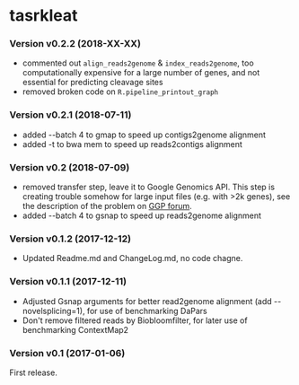 # tasrkleat

### Version v0.2.2 (2018-XX-XX)

- commented out `align_reads2genome` & `index_reads2genome`, too computationally
  expensive for a large number of genes, and not essential for predicting
  cleavage sites
- removed broken code on `R.pipeline_printout_graph`

### Version v0.2.1 (2018-07-11)

- added --batch 4 to gmap to speed up contigs2genome alignment
- added -t to bwa mem to speed up reads2contigs alignment

### Version v0.2 (2018-07-09)

- removed transfer step, leave it to Google Genomics API. This step is creating
  trouble somehow for large input files (e.g. with >2k genes), see the description of
  the problem on [GGP
  forum](https://groups.google.com/forum/#!topic/google-genomics-discuss/RQBscD6YSjk).
- added --batch 4 to gsnap to speed up reads2genome alignment

	
### Version v0.1.2 (2017-12-12)

- Updated Readme.md and ChangeLog.md, no code chagne.

### Version v0.1.1 (2017-12-11)

- Adjusted Gsnap arguments for better read2genome alignment (add --novelsplicing=1), for use of benchmarking DaPars
- Don't remove filtered reads by Biobloomfilter, for later use of benchmarking ContextMap2

### Version v0.1 (2017-01-06)

First release.
